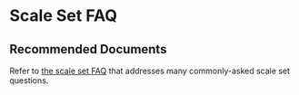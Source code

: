<properties
    pageTitle="Scale set FAQ"
    description="Scale set FAQ"
    service="microsoft.compute"
    resource="virtualmachinescalesets"
    authors="scottAzure"
    ms.author="scotro"
    displayOrder="7"
    selfHelpType="resource"
    supportTopicIds=""
    productPesIds=""
    resourceTags=""
    cloudEnvironments="MoonCake"
    articleId="c5b7ef43-6694-4254-aae1-2de75dafe5ec"
/>

# Scale Set FAQ

## Recommended Documents

Refer to [the scale set FAQ](https://docs.azure.cn/virtual-machine-scale-sets/virtual-machine-scale-sets-faq) that addresses many commonly-asked scale set questions.
